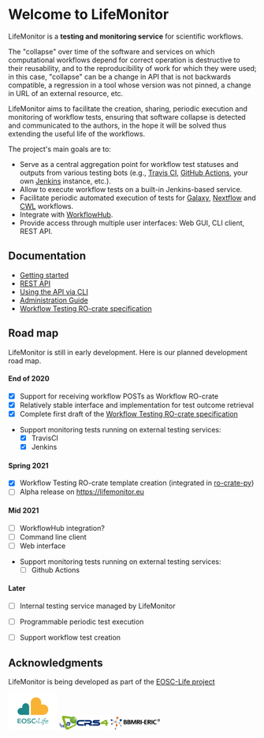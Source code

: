 # Welcome to LifeMonitor

LifeMonitor is a **testing and monitoring service** for scientific workflows.

The "collapse" over time of the software and services on which computational
workflows depend for correct operation is destructive to their reusability,
and to the reproducibility of work for which they were used; in this case,
"collapse" can be a change in API that is not backwards compatible, a regression
in a tool whose version was not pinned, a change in URL of an external resource,
etc.

LifeMonitor aims to facilitate the creation, sharing, periodic execution and
monitoring of workflow tests, ensuring that software collapse is detected and
communicated to the authors, in the hope it will be solved thus extending the
useful life of the workflows.

The project's main goals are to:

* Serve as a central aggregation point for workflow test statuses and outputs
  from various testing bots (e.g., [Travis CI](https://travis-ci.org/),
  [GitHub Actions](https://docs.github.com/en/actions), your own
  [Jenkins](https://www.jenkins.io/) instance, etc.).
* Allow to execute workflow tests on a built-in Jenkins-based service.
* Facilitate periodic automated execution of tests for
  [Galaxy](https://usegalaxy.org/), [Nextflow](https://www.nextflow.io/) and
  [CWL](https://www.commonwl.org/) workflows.
* Integrate with [WorkflowHub](https://about.workflowhub.eu/).
* Provide access through multiple user interfaces: Web GUI, CLI client, REST API.


## Documentation

* [Getting started](getting_started)
* [REST API](lm_api_specs)
* [Using the API via CLI](restish-cli)
* [Administration Guide](lm_admin_guide)
* [Workflow Testing RO-crate specification](workflow_testing_ro_crate)


## Road map

LifeMonitor is still in early development.  Here is our planned development road map.

#### End of 2020
- [x] Support for receiving workflow POSTs as Workflow RO-crate
- [x] Relatively stable interface and implementation for test outcome retrieval
- [x] Complete first draft of the [Workflow Testing RO-crate specification](workflow_testing_ro_crate)
- Support monitoring tests running on external testing services:
    - [x] TravisCI
    - [x] Jenkins

#### Spring 2021
  - [x] Workflow Testing RO-crate template creation (integrated in
        [ro-crate-py](https://github.com/ResearchObject/ro-crate-py))
  - [ ] Alpha release on <https://lifemonitor.eu>

#### Mid 2021
  - [ ] WorkflowHub integration?
  - [ ] Command line client
  - [ ] Web interface
  - Support monitoring tests running on external testing services:
      - [ ] Github Actions

#### Later
  - [ ] Internal testing service managed by LifeMonitor
  - [ ] Programmable periodic test execution
  - [ ] Support workflow test creation


## Acknowledgments

LifeMonitor is being developed as part of the [EOSC-Life project](https://www.eosc-life.eu/)

<img alt="EOSC-Life Logo" src="https://github.com/crs4/life_monitor/raw/master/docs/logo_EOSC-Life.png" width="100" />
<img alt="CRS4 Logo" src="https://github.com/crs4/life_monitor/raw/master/docs/logo_crs4-transparent.png" width="100" />
<img alt="BBMRI-ERIC Logo" src="https://github.com/crs4/life_monitor/raw/master/docs/logo_bbmri-eric.png" width="100" />
